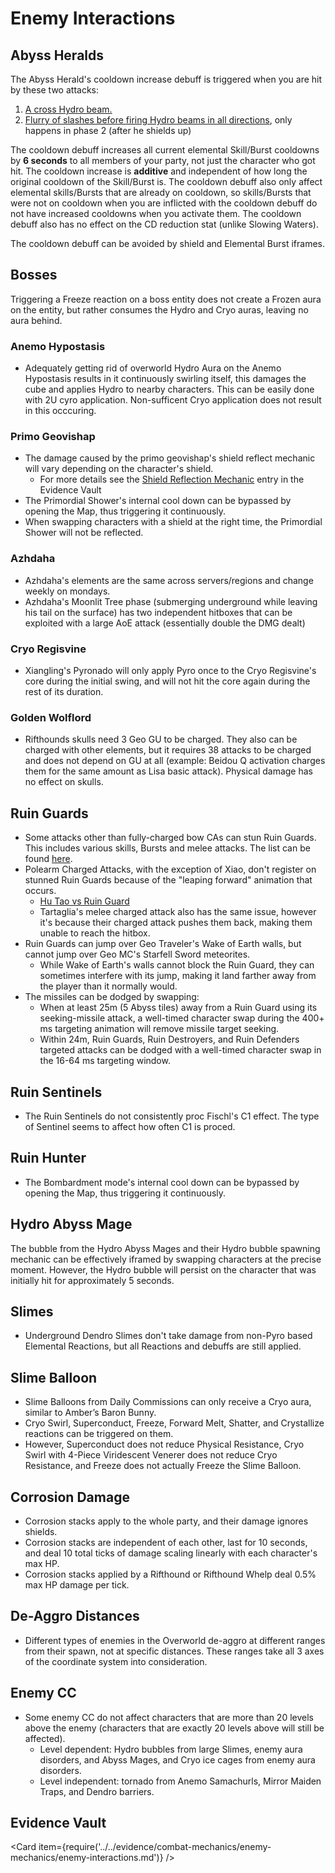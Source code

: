 # Enemy Interactions

## Abyss Heralds

The Abyss Herald's cooldown increase debuff is triggered when you are hit by these two attacks:

1. [A cross Hydro beam.](https://www.youtube.com/watch?v=E06M0AiW5gM&t=26s)
2. [Flurry of slashes before firing Hydro beams in all directions](https://www.youtube.com/watch?v=E06M0AiW5gM&t=186s), only happens in phase 2 \(after he shields up\)

The cooldown debuff increases all current elemental Skill/Burst cooldowns by **6 seconds** to all members of your party, not just the character who got hit. The cooldown increase is **additive** and independent of how long the original cooldown of the Skill/Burst is. The cooldown debuff also only affect elemental skills/Bursts that are already on cooldown, so skills/Bursts that were not on cooldown when you are inflicted with the cooldown debuff do not have increased cooldowns when you activate them. The cooldown debuff also has no effect on the CD reduction stat \(unlike Slowing Waters\).

The cooldown debuff can be avoided by shield and Elemental Burst iframes.

## Bosses

Triggering a Freeze reaction on a boss entity does not create a Frozen aura on the entity, but rather consumes the Hydro and Cryo auras, leaving no aura behind.

### Anemo Hypostasis

* Adequately getting rid of overworld Hydro Aura on the Anemo Hypostasis results in it continuously swirling itself, this damages the cube and applies Hydro to nearby characters. This can be easily done with 2U cyro application. Non-sufficent Cryo application does not result in this occcuring.

### Primo Geovishap

* The damage caused by the primo geovishap's shield reflect mechanic will vary depending on the character's shield.
  * For more details see the [Shield Reflection Mechanic](../../evidence/combat-mechanics/enemy-mechanics/enemy-interactions.md#shield-reflection-mechanic) entry in the Evidence Vault
* The Primordial Shower's internal cool down can be bypassed by opening the Map, thus triggering it continuously.
* When swapping characters with a shield at the right time, the Primordial Shower will not be reflected.

### Azhdaha

* Azhdaha's elements are the same across servers/regions and change weekly on mondays.
* Azhdaha's Moonlit Tree phase (submerging underground while leaving his tail on the surface) has two independent hitboxes that can be exploited with a large AoE attack (essentially double the DMG dealt)

### Cryo Regisvine

* Xiangling's Pyronado will only apply Pyro once to the Cryo Regisvine's core during the initial swing, and will not hit the core again during the rest of its duration.

### Golden Wolflord

* Rifthounds skulls need 3 Geo GU to be charged. They also can be charged with other elements, but it requires 38 attacks to be charged and does not depend on GU at all (example: Beidou Q activation charges them for the same amount as Lisa basic attack). Physical damage has no effect on skulls.

## Ruin Guards

* Some attacks other than fully-charged bow CAs can stun Ruin Guards. This includes various skills, Bursts and melee attacks. The list can be found [here](../../evidence/combat-mechanics/enemy-mechanics/enemy-interactions.md#melee-can-stun-ruin-guard).
* Polearm Charged Attacks, with the exception of Xiao, don't register on stunned Ruin Guards because of the "leaping forward" animation that occurs.
  * [Hu Tao vs Ruin Guard](https://youtu.be/5y6GCZar_2g)
  * Tartaglia's melee charged attack also has the same issue, however it's because their charged attack pushes them back, making them unable to reach the hitbox.
* Ruin Guards can jump over Geo Traveler's Wake of Earth walls, but cannot jump over Geo MC's Starfell Sword meteorites.
  * While Wake of Earth's walls cannot block the Ruin Guard, they can sometimes interfere with its jump, making it land farther away from the player than it normally would.
* The missiles can be dodged by swapping:
  * When at least 25m (5 Abyss tiles) away from a Ruin Guard using its seeking-missile attack, a well-timed character swap during the 400+ ms targeting animation will remove missile target seeking.
  * Within 24m, Ruin Guards, Ruin Destroyers, and Ruin Defenders targeted attacks can be dodged with a well-timed character swap in the 16-64 ms targeting window.

## Ruin Sentinels

* The Ruin Sentinels do not consistently proc Fischl's C1 effect. The type of Sentinel seems to affect how often C1 is proced.

## Ruin Hunter

* The Bombardment mode's internal cool down can be bypassed by opening the Map, thus triggering it continuously.

## Hydro Abyss Mage

The bubble from the Hydro Abyss Mages and their Hydro bubble spawning mechanic can be effectively iframed by swapping characters at the precise moment. However, the Hydro bubble will persist on the character that was initially hit for approximately 5 seconds.

## Slimes

* Underground Dendro Slimes don't take damage from non-Pyro based Elemental Reactions, but all Reactions and debuffs are still applied.

## Slime Balloon

* Slime Balloons from Daily Commissions can only receive a Cryo aura, similar to Amber’s Baron Bunny.
* Cryo Swirl, Superconduct, Freeze, Forward Melt, Shatter, and Crystallize reactions can be triggered on them.
* However, Superconduct does not reduce Physical Resistance, Cryo Swirl with 4-Piece Viridescent Venerer does not reduce Cryo Resistance, and Freeze does not actually Freeze the Slime Balloon.

## Corrosion Damage

* Corrosion stacks apply to the whole party, and their damage ignores shields.
* Corrosion stacks are independent of each other, last for 10 seconds, and deal 10 total ticks of damage scaling linearly with each character's max HP.
* Corrosion stacks applied by a Rifthound or Rifthound Whelp deal 0.5% max HP damage per tick.

## De-Aggro Distances

* Different types of enemies in the Overworld de-aggro at different ranges from their spawn, not at specific distances. These ranges take all 3 axes of the coordinate system into consideration.

## Enemy CC

* Some enemy CC do not affect characters that are more than 20 levels above the enemy \(characters that are exactly 20 levels above will still be affected\).
  * Level dependent: Hydro bubbles from large Slimes, enemy aura disorders, and Abyss Mages, and Cryo ice cages from enemy aura disorders.
  * Level independent: tornado from Anemo Samachurls, Mirror Maiden Traps, and Dendro barriers.

## Evidence Vault

<Card item={require('../../evidence/combat-mechanics/enemy-mechanics/enemy-interactions.md')} />
